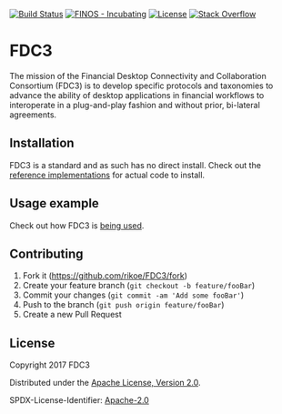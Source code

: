 [![Build Status](https://travis-ci.com/rikoe/FDC3.svg?branch=master)](https://travis-ci.com/rikoe/FDC3)
[![FINOS - Incubating](https://cdn.rawgit.com/finos/contrib-toolbox/master/images/badge-incubating.svg)](https://finosfoundation.atlassian.net/wiki/display/FINOS/Incubating)
[![License](https://img.shields.io/badge/License-Apache%202.0-blue.svg)](https://opensource.org/licenses/Apache-2.0)
[![Stack Overflow](https://img.shields.io/badge/stackoverflow-tag-orange.svg)](https://stackoverflow.com/questions/tagged/fdc3)

# FDC3

The mission of the Financial Desktop Connectivity and Collaboration Consortium (FDC3) is to develop specific protocols and taxonomies to advance the ability of desktop applications in financial workflows to interoperate in a plug-and-play fashion and without prior, bi-lateral agreements.

## Installation

FDC3 is a standard and as such has no direct install.
Check out the [reference implementations](docs/reference-implementations.md) for actual code to install. 

## Usage example

Check out how FDC3 is [being used](docs/usage-examples.md).

## Contributing

1. Fork it (<https://github.com/rikoe/FDC3/fork>)
2. Create your feature branch (`git checkout -b feature/fooBar`)
3. Commit your changes (`git commit -am 'Add some fooBar'`)
4. Push to the branch (`git push origin feature/fooBar`)
5. Create a new Pull Request

## License

Copyright 2017 FDC3

Distributed under the [Apache License, Version 2.0](http://www.apache.org/licenses/LICENSE-2.0).

SPDX-License-Identifier: [Apache-2.0](https://spdx.org/licenses/Apache-2.0)
